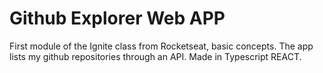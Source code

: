 # Github Explorer Web APP
First module of the Ignite class from Rocketseat, basic concepts. The app lists my github repositories through an API. Made in Typescript REACT.
